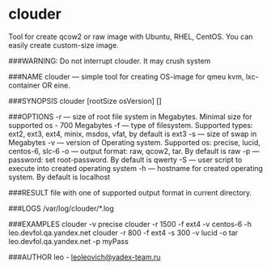 clouder
=======
Tool for create qcow2 or raw image with Ubuntu, RHEL, CentOS.
You can easily create custom-size image.

###WARNING: 
     Do not interrupt clouder. It may crush system


###NAME
     clouder — simple tool for creating OS-image for qmeu kvm, lxc-container OR eine.


###SYNOPSIS
     clouder [rootSize osVersion] [<advanced options>]


###OPTIONS
     -r — size of root file system in Megabytes. Minimal size for supported os - 700
     Megabytes
     -f — type of filesystem. Supported types: ext2, ext3, ext4, minix, msdos, vfat, by
     default is ext3
     -s — size of swap in Megabytes
     -v — version of Operating system. Supported os: precise, lucid, centos-6, slc-6
     -o — output format: raw, qcow2, tar. By default is raw
     -p — password: set root-password. By default is qwerty
     -S — user script to execute into created operating system
     -h — hostname for created operating system. By default is localhost


###RESULT
     file with one of supported output format in current directory.


###LOGS
     /var/log/clouder/*.log


###EXAMPLES
     clouder -v precise
     clouder -r 1500 -f ext4 -v centos-6 -h leo.devfol.qa.yandex.net
     clouder -r 800 -f ext4 -s 300 -v lucid -o tar
     leo.devfol.qa.yandex.net -p myPass


###AUTHOR
     leo - leoleovich@yadex-team.ru
